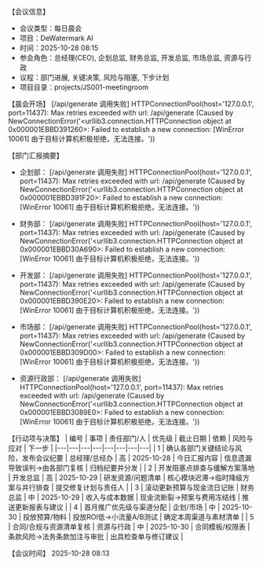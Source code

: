 【会议信息】
- 会议类型：每日晨会
- 项目：DeWatermark AI
- 时间：2025-10-28 08:15
- 参会角色：总经理(CEO), 企划总监, 财务总监, 开发总监, 市场总监, 资源与行政
- 议程：部门进展, 关键决策, 风险与阻塞, 下步计划
- 项目目录：projects/JS001-meetingroom

【晨会开场】
[/api/generate 调用失败] HTTPConnectionPool(host='127.0.0.1', port=11437): Max retries exceeded with url: /api/generate (Caused by NewConnectionError('<urllib3.connection.HTTPConnection object at 0x000001EBBD391260>: Failed to establish a new connection: [WinError 10061] 由于目标计算机积极拒绝，无法连接。'))

【部门汇报摘要】
- 企划部：
[/api/generate 调用失败] HTTPConnectionPool(host='127.0.0.1', port=11437): Max retries exceeded with url: /api/generate (Caused by NewConnectionError('<urllib3.connection.HTTPConnection object at 0x000001EBBD391F20>: Failed to establish a new connection: [WinError 10061] 由于目标计算机积极拒绝，无法连接。'))

- 财务部：
[/api/generate 调用失败] HTTPConnectionPool(host='127.0.0.1', port=11437): Max retries exceeded with url: /api/generate (Caused by NewConnectionError('<urllib3.connection.HTTPConnection object at 0x000001EBBD30A690>: Failed to establish a new connection: [WinError 10061] 由于目标计算机积极拒绝，无法连接。'))

- 开发部：
[/api/generate 调用失败] HTTPConnectionPool(host='127.0.0.1', port=11437): Max retries exceeded with url: /api/generate (Caused by NewConnectionError('<urllib3.connection.HTTPConnection object at 0x000001EBBD390E20>: Failed to establish a new connection: [WinError 10061] 由于目标计算机积极拒绝，无法连接。'))

- 市场部：
[/api/generate 调用失败] HTTPConnectionPool(host='127.0.0.1', port=11437): Max retries exceeded with url: /api/generate (Caused by NewConnectionError('<urllib3.connection.HTTPConnection object at 0x000001EBBD309D00>: Failed to establish a new connection: [WinError 10061] 由于目标计算机积极拒绝，无法连接。'))

- 资源行政部：
[/api/generate 调用失败] HTTPConnectionPool(host='127.0.0.1', port=11437): Max retries exceeded with url: /api/generate (Caused by NewConnectionError('<urllib3.connection.HTTPConnection object at 0x000001EBBD3089E0>: Failed to establish a new connection: [WinError 10061] 由于目标计算机积极拒绝，无法连接。'))


【行动项与决策】
| 编号 | 事项 | 责任部门/人 | 优先级 | 截止日期 | 依赖 | 风险与应对 | 下一步 |
|---|---|---|---|---|---|---|---|
| 1 | 确认各部门关键结论与风险，发布会议纪要 | 总经理/总经办 | 高 | 2025-10-28 | 今日汇报内容 | 信息遗漏导致误判→由各部门复核 | 归档纪要并分发 |
| 2 | 开发阻塞点排查与缓解方案落地 | 开发总监 | 高 | 2025-10-29 | 研发资源/问题清单 | 核心模块迟滞→临时降级方案与并行排查 | 提交修复计划与责任人 |
| 3 | 滚动更新预算与现金流日记账 | 财务总监 | 中 | 2025-10-29 | 收入与成本数据 | 现金流断裂→预案与费用冻结线 | 推送更新报表与建议 |
| 4 | 首月推广优先级与渠道分配 | 企划/市场 | 中 | 2025-10-30 | 投放预算/物料 | 投放ROI低→小流量A/B测试 | 确定本周渠道与素材清单 |
| 5 | 合同/合规与资源清单复核 | 资源与行政 | 中 | 2025-10-30 | 合同模板/权限表 | 条款风险→法务条款加注与审批 | 出具检查单与修订建议 |

【会议时间】
2025-10-28 08:13